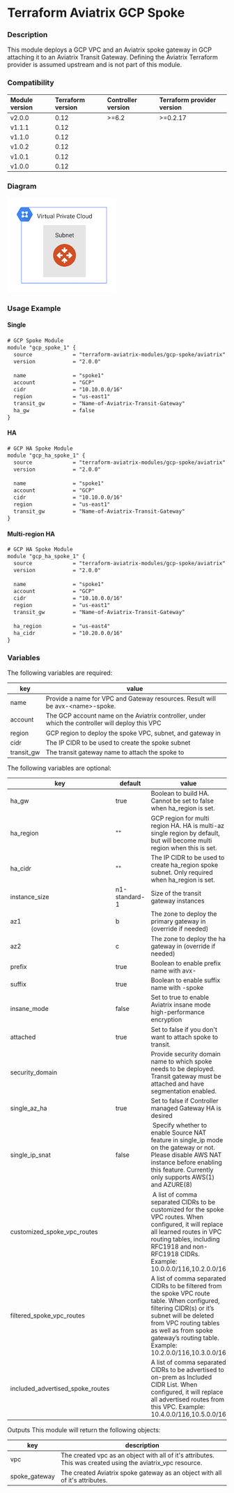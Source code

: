 # Terraform Aviatrix GCP Spoke

### Description

This module deploys a GCP VPC and an Aviatrix spoke gateway in GCP attaching it to an Aviatrix Transit Gateway. Defining the Aviatrix Terraform provider is assumed upstream and is not part of this module.

### Compatibility
Module version | Terraform version | Controller version | Terraform provider version
:--- | :--- | :--- | :---
v2.0.0 | 0.12 | >=6.2 | >=0.2.17
v1.1.1 | 0.12 | | 
v1.1.0 | 0.12 | | 
v1.0.2 | 0.12 | | 
v1.0.1 | 0.12 | |
v1.0.0 | 0.12 | |

### Diagram

<img src="https://github.com/terraform-aviatrix-modules/terraform-aviatrix-gcp-spoke/blob/master/img/spoke-vpc-gcp.png?raw=true">

### Usage Example

#### Single
```
# GCP Spoke Module
module "gcp_spoke_1" {
  source             = "terraform-aviatrix-modules/gcp-spoke/aviatrix"
  version            = "2.0.0"
  
  name               = "spoke1"
  account            = "GCP"
  cidr               = "10.10.0.0/16"
  region             = "us-east1"
  transit_gw         = "Name-of-Aviatrix-Transit-Gateway"
  ha_gw              = false
}

```

#### HA
```
# GCP HA Spoke Module
module "gcp_ha_spoke_1" {
  source             = "terraform-aviatrix-modules/gcp-spoke/aviatrix"
  version            = "2.0.0"

  name               = "spoke1"
  account            = "GCP"
  cidr               = "10.10.0.0/16"
  region             = "us-east1"
  transit_gw         = "Name-of-Aviatrix-Transit-Gateway"
}

```

#### Multi-region HA
```
# GCP HA Spoke Module
module "gcp_ha_spoke_1" {
  source             = "terraform-aviatrix-modules/gcp-spoke/aviatrix"
  version            = "2.0.0"

  name               = "spoke1"
  account            = "GCP"
  cidr               = "10.10.0.0/16"
  region             = "us-east1"
  transit_gw         = "Name-of-Aviatrix-Transit-Gateway"

  ha_region          = "us-east4"
  ha_cidr            = "10.20.0.0/16"
}

```

### Variables
The following variables are required:

key | value
--- | ---
name | Provide a name for VPC and Gateway resources. Result will be avx-\<name\>-spoke.
account | The GCP account name on the Aviatrix controller, under which the controller will deploy this VPC
region | GCP region to deploy the spoke VPC, subnet, and gateway in
cidr | The IP CIDR to be used to create the spoke subnet
transit_gw | The transit gateway name to attach the spoke to

The following variables are optional:

key | default | value
--- | --- | ---
ha_gw | true | Boolean to build HA. Cannot be set to false when ha_region is set.
ha_region | ""  | GCP region for multi region HA. HA is multi-az single region by default, but will become multi region when this is set.
ha_cidr | "" | The IP CIDR to be used to create ha_region spoke subnet. Only required when ha_region is set.
instance_size | n1-standard-1 | Size of the transit gateway instances
az1 | b | The zone to deploy the primary gateway in (override if needed)
az2 | c | The zone to deploy the ha gateway in (override if needed)
prefix | true | Boolean to enable prefix name with avx-
suffix | true | Boolean to enable suffix name with -spoke
insane_mode | false | Set to true to enable Aviatrix insane mode high-performance encryption
attached | true | Set to false if you don't want to attach spoke to transit.
security_domain | | Provide security domain name to which spoke needs to be deployed. Transit gateway must be attached and have segmentation enabled.
single_az_ha | true | Set to false if Controller managed Gateway HA is desired
single_ip_snat | false | Specify whether to enable Source NAT feature in single_ip mode on the gateway or not. Please disable AWS NAT instance before enabling this feature. Currently only supports AWS(1) and AZURE(8)
customized_spoke_vpc_routes | | A list of comma separated CIDRs to be customized for the spoke VPC routes. When configured, it will replace all learned routes in VPC routing tables, including RFC1918 and non-RFC1918 CIDRs. Example: 10.0.0.0/116,10.2.0.0/16
filtered_spoke_vpc_routes | | A list of comma separated CIDRs to be filtered from the spoke VPC route table. When configured, filtering CIDR(s) or it’s subnet will be deleted from VPC routing tables as well as from spoke gateway’s routing table. Example: 10.2.0.0/116,10.3.0.0/16
included_advertised_spoke_routes | | A list of comma separated CIDRs to be advertised to on-prem as Included CIDR List. When configured, it will replace all advertised routes from this VPC. Example: 10.4.0.0/116,10.5.0.0/16

Outputs
This module will return the following objects:

key | description
--- | ---
vpc | The created vpc as an object with all of it's attributes. This was created using the aviatrix_vpc resource.
spoke_gateway | The created Aviatrix spoke gateway as an object with all of it's attributes.

